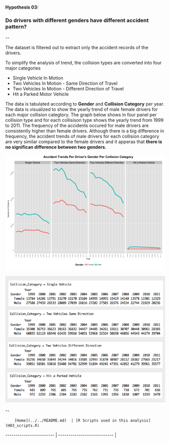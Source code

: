 #### Hypothesis 03:
### Do drivers with different genders have different accident pattern?
--

The dataset is filtered out to extract only the accident records of the drivers. 

To simplify the analysis of trend, the collision types are converted into four major categories 
* Single Vehicle In Motion
* Two Vehicles In Motion - Same Direction of Travel
* Two Vehicles In Motion - Different Direction of Travel
* Hit a Parked Motor Vehicle

The data is tabulated according to **Gender** and **Collision Category** per year. The data is visualized to show the yearly trend of male female drivers for each major collision categtory. The graph below shows in four panel per collision type and for each collisison type shows the yearly trend from 1999 to 2011. The frequency of the accidents occured for male drivers are consistently higher than female drivers. Although there is a big difference in frequency, the accident trends of male drivers for each collision category are very similar compared to the female drivers and it apperas that **there is no significan difference between two genders.** 


![](H03_GraphA.png)

![](H03_TableA.png)


--
        
        [Home](../../README.md)  | [R Scripts used in this analysis](H03_scripts.R)
------------------------ | ---------------------------
        |
